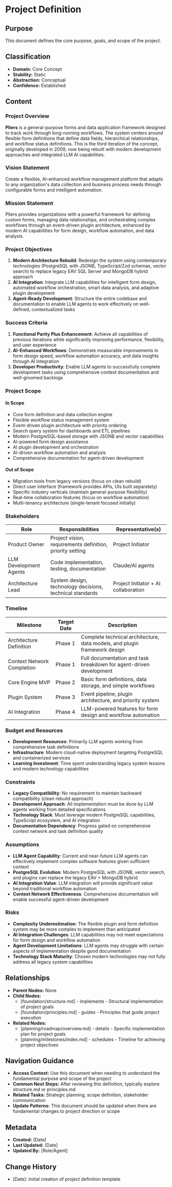 # Project Definition

## Purpose
This document defines the core purpose, goals, and scope of the project.

## Classification
- **Domain:** Core Concept
- **Stability:** Static
- **Abstraction:** Conceptual
- **Confidence:** Established

## Content

### Project Overview

**Pliers** is a general-purpose forms and data application framework designed to track work through long-running workflows. The system centers around flexible form definitions that define data fields, hierarchical relationships, and workflow status definitions. This is the third iteration of the concept, originally developed in 2009, now being rebuilt with modern development approaches and integrated LLM AI capabilities.

### Vision Statement

Create a flexible, AI-enhanced workflow management platform that adapts to any organization's data collection and business process needs through configurable forms and intelligent automation.

### Mission Statement

Pliers provides organizations with a powerful framework for defining custom forms, managing data relationships, and orchestrating complex workflows through an event-driven plugin architecture, enhanced by modern AI capabilities for form design, workflow automation, and data analysis.

### Project Objectives

1. **Modern Architecture Rebuild**: Redesign the system using contemporary technologies (PostgreSQL with JSONB, TypeScript/Zod schemas, vector search) to replace legacy EAV SQL Server and MongoDB hybrid approach
2. **AI Integration**: Integrate LLM capabilities for intelligent form design, automated workflow orchestration, smart data analysis, and adaptive plugin development
3. **Agent-Ready Development**: Structure the entire codebase and documentation to enable LLM agents to work effectively on well-defined, contextualized tasks

### Success Criteria

1. **Functional Parity Plus Enhancement**: Achieve all capabilities of previous iterations while significantly improving performance, flexibility, and user experience
2. **AI-Enhanced Workflows**: Demonstrate measurable improvements in form design speed, workflow automation accuracy, and data insights through AI integration
3. **Developer Productivity**: Enable LLM agents to successfully complete development tasks using comprehensive context documentation and well-groomed backlogs

### Project Scope

#### In Scope

- Core form definition and data collection engine
- Flexible workflow status management system
- Event-driven plugin architecture with priority ordering
- Search query system for dashboards and ETL pipelines
- Modern PostgreSQL-based storage with JSONB and vector capabilities
- AI-powered form design assistance
- AI plugin development and orchestration
- AI-driven workflow automation and analysis
- Comprehensive documentation for agent-driven development

#### Out of Scope

- Migration tools from legacy versions (focus on clean rebuild)
- Direct user interface (framework provides APIs, UIs built separately)
- Specific industry verticals (maintain general-purpose flexibility)
- Real-time collaboration features (focus on workflow automation)
- Multi-tenancy architecture (single-tenant focused initially)

### Stakeholders

| Role | Responsibilities | Representative(s) |
|------|-----------------|-------------------|
| Product Owner | Project vision, requirements definition, priority setting | Project Initiator |
| LLM Development Agents | Code implementation, testing, documentation | Claude/AI agents |
| Architecture Lead | System design, technology decisions, technical standards | Project Initiator + AI collaboration |

### Timeline

| Milestone | Target Date | Description |
|-----------|------------|-------------|
| Architecture Definition | Phase 1 | Complete technical architecture, data models, and plugin framework design |
| Context Network Completion | Phase 1 | Full documentation and task breakdown for agent-driven development |
| Core Engine MVP | Phase 2 | Basic form definitions, data storage, and simple workflows |
| Plugin System | Phase 3 | Event pipeline, plugin architecture, and priority system |
| AI Integration | Phase 4 | LLM-powered features for form design and workflow automation |

### Budget and Resources

- **Development Resources**: Primarily LLM agents working from comprehensive task definitions
- **Infrastructure**: Modern cloud-native deployment targeting PostgreSQL and containerized services
- **Learning Investment**: Time spent understanding legacy system lessons and modern technology capabilities

### Constraints

- **Legacy Compatibility**: No requirement to maintain backward compatibility (clean rebuild approach)
- **Development Approach**: All implementation must be done by LLM agents working from detailed specifications
- **Technology Stack**: Must leverage modern PostgreSQL capabilities, TypeScript ecosystem, and AI integration
- **Documentation Dependency**: Progress gated on comprehensive context network and task definition quality

### Assumptions

- **LLM Agent Capability**: Current and near-future LLM agents can effectively implement complex software features given sufficient context
- **PostgreSQL Evolution**: Modern PostgreSQL with JSONB, vector search, and plugins can replace the legacy EAV + MongoDB hybrid
- **AI Integration Value**: LLM integration will provide significant value beyond traditional workflow automation
- **Context Network Effectiveness**: Comprehensive documentation will enable successful agent-driven development

### Risks

- **Complexity Underestimation**: The flexible plugin and form definition system may be more complex to implement than anticipated
- **AI Integration Challenges**: LLM capabilities may not meet expectations for form design and workflow automation
- **Agent Development Limitations**: LLM agents may struggle with certain aspects of implementation despite good documentation
- **Technology Stack Maturity**: Chosen modern technologies may not fully address all legacy system capabilities

## Relationships
- **Parent Nodes:** None
- **Child Nodes:** 
  - [foundation/structure.md] - implements - Structural implementation of project goals
  - [foundation/principles.md] - guides - Principles that guide project execution
- **Related Nodes:** 
  - [planning/roadmap/overview.md] - details - Specific implementation plan for project goals
  - [planning/milestones/index.md] - schedules - Timeline for achieving project objectives

## Navigation Guidance
- **Access Context:** Use this document when needing to understand the fundamental purpose and scope of the project
- **Common Next Steps:** After reviewing this definition, typically explore structure.md or principles.md
- **Related Tasks:** Strategic planning, scope definition, stakeholder communication
- **Update Patterns:** This document should be updated when there are fundamental changes to project direction or scope

## Metadata
- **Created:** [Date]
- **Last Updated:** [Date]
- **Updated By:** [Role/Agent]

## Change History
- [Date]: Initial creation of project definition template
